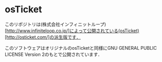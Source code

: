 osTicket
========

このリポジトリは(株式会社インフィニットループ)[http://www.infiniteloop.co.jp/]によって公開されている(osTicket)[http://osticket.com/]の派生版です．

このソフトウェアはオリジナルのosTicketと同様にGNU GENERAL PUBLIC LICENSE Version 2のもとで公開されています．
